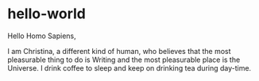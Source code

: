 # hello-world

Hello Homo Sapiens, 

I am Christina, a different kind of human, who believes that the most pleasurable thing to do is Writing and the most pleasurable place is the Universe.
I drink coffee to sleep and keep on drinking tea during day-time.

